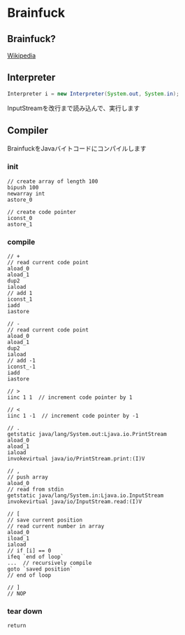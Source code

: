 # Brainfuck

## Brainfuck?
[Wikipedia](https://ja.wikipedia.org/wiki/Brainfuck)

## Interpreter

```java
Interpreter i = new Interpreter(System.out, System.in);
```

InputStreamを改行まで読み込んで、実行します

## Compiler

BrainfuckをJavaバイトコードにコンパイルします

### init

```
// create array of length 100
bipush 100
newarray int
astore_0

// create code pointer
iconst_0
astore_1
```

### compile

```
// +
// read current code point
aload_0
aload_1
dup2
iaload  
// add 1
iconst_1 
iadd
iastore

// -
// read current code point
aload_0
aload_1
dup2
iaload  
// add -1
iconst_-1 
iadd
iastore

// >
iinc 1 1  // increment code pointer by 1

// <
iinc 1 -1  // increment code pointer by -1

// .
getstatic java/lang/System.out:Ljava.io.PrintStream
aload_0
aload_1
iaload
invokevirtual java/io/PrintStream.print:(I)V

// ,
// push array
aload_0
// read from stdin
getstatic java/lang/System.in:Ljava.io.InputStream
invokevirtual java/io/InputStream.read:(I)V

// [
// save current position
// read current number in array
aload_0
iload_1
iaload
// if [i] == 0
ifeq `end of loop`
...  // recursively compile
goto `saved position`
// end of loop

// ]
// NOP
```

### tear down
```
return
```